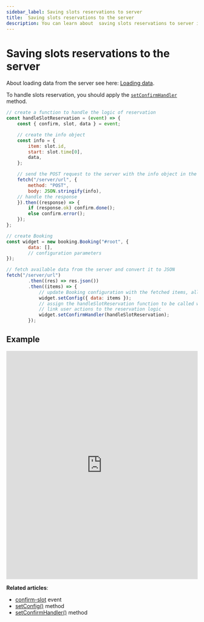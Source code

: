 ```yaml
---
sidebar_label: Saving slots reservations to server
title:  Saving slots reservations to the server
description: You can learn about  saving slots reservations to server in the documentation of the DHTMLX JavaScript Booking library. Browse developer guides and API reference, try out code examples and live demos, and download a free 30-day evaluation version of DHTMLX Booking.
---
```


#  Saving slots reservations to the server

About loading data from the server see here: [Loading data](/guides/loading-data#loading-data-1).  


To handle slots reservation, you should apply the [`setConfirmHandler`](/api/methods/booking-setconfirmhandler-method) method. 

~~~jsx
// create a function to handle the logic of reservation
const handleSlotReservation = (event) => {
    const { confirm, slot, data } = event;

    // create the info object 
    const info = {
        item: slot.id,
        start: slot.time[0],
        data,
    };

    // send the POST request to the server with the info object in the request body
    fetch("/server/url", {
        method: "POST",
        body: JSON.stringify(info),
    // handle the response
    }).then((response) => {
        if (response.ok) confirm.done();
        else confirm.error();
    });
};

// create Booking
const widget = new booking.Booking("#root", {
        data: [],
        // configuration parameters
});

// fetch available data from the server and convert it to JSON
fetch("/server/url")
        .then((res) => res.json())        
        .then((items) => {
            // update Booking configuration with the fetched items, allowing the widget to display them
            widget.setConfig({ data: items });
            // assign the handleSlotReservation function to be called when a user confirms booking, 
            // link user actions to the reservation logic
            widget.setConfirmHandler(handleSlotReservation);
        });
~~~

## Example

<iframe src="https://snippet.dhtmlx.com/dpbmyr8j?mode=result" frameborder="0" class="snippet_iframe" width="100%" height="600"></iframe>


**Related articles**: 
- [confirm-slot](/api/events/booking-confirmslot-event) event
- [setConfig()](/api/methods/booking-setconfig-method) method
- [setConfirmHandler()](/api/methods/booking-setconfirmhandler-method) method